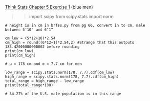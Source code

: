 [Think Stats Chapter 5 Exercise 1](http://greenteapress.com/thinkstats2/html/thinkstats2006.html#toc50) (blue men)

>>  import scipy
    from scipy.stats import norm

    # height is in cm in brfss.py from pg 66, convert in to cm, male between 5’10” and 6’1” 

    cm_low = (5*12+10)*2.54
    cm_high = round((6*12+1)*2.54,2) #Strange that this outputs 185.42000000000002 before rounding
    print(cm_low)
    print(cm_high)

    # µ = 178 cm and σ = 7.7 cm for men

    low_range = scipy.stats.norm(178, 7.7).cdf(cm_low)
    high_range = scipy.stats.norm(178, 7.7).cdf(cm_high)
    total_range = high_range - low_range
    print(total_range*100)
    
    # 34.27% of the U.S. male population is in this range
